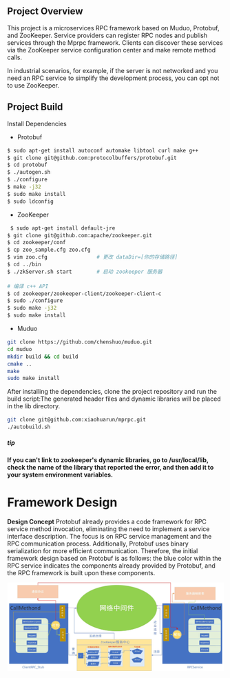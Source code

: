 ## Project Overview

This project is a microservices RPC framework based on Muduo, Protobuf, and ZooKeeper. 
Service providers can register RPC nodes and publish services through the Mprpc framework.
Clients can discover these services via the ZooKeeper service configuration center and make remote method calls.

In industrial scenarios, for example, if the server is not networked and you need an RPC service to simplify the development process, 
you can opt not to use ZooKeeper.

## Project Build

Install Dependencies

- Protobuf
```bash
$ sudo apt-get install autoconf automake libtool curl make g++
$ git clone git@github.com:protocolbuffers/protobuf.git
$ cd protobuf
$ ./autogen.sh               
$ ./configure               
$ make -j32                 
$ sudo make install     	 
$ sudo ldconfig              
```
- ZooKeeper
```bash
 $ sudo apt-get install default-jre
$ git clone git@github.com:apache/zookeeper.git
$ cd zookeeper/conf
$ cp zoo_sample.cfg zoo.cfg  
$ vim zoo.cfg                # 更改 dataDir=[你的存储路径]
$ cd ../bin
$ ./zkServer.sh start        # 启动 zookeeper 服务器

# 编译 c++ API
$ cd zookeeper/zookeeper-client/zookeeper-client-c
$ sudo ./configure
$ sudo make -j32
$ sudo make install
```
- Muduo
```bash
git clone https://github.com/chenshuo/muduo.git
cd muduo
mkdir build && cd build
cmake ..
make
sudo make install
```

After installing the dependencies, clone the project repository and run the build script:The generated header files and dynamic libraries will be placed in the lib directory.

```bash
git clone git@github.com:xiaohuarun/mprpc.git
./autobuild.sh
 ```
##### tip
**If you can't link to zookeeper's dynamic libraries, go to /usr/local/lib, check the name of the library that reported the error, and then add it to your system environment variables.**

# Framework Design
**Design Concept**
Protobuf already provides a code framework for RPC service method invocation, eliminating the need to implement a service interface description. The focus is on RPC service management and the RPC communication process. Additionally, Protobuf uses binary serialization for more efficient communication. Therefore, the initial framework design based on Protobuf is as follows: the blue color within the RPC service indicates the components already provided by Protobuf, and the RPC framework is built upon these components.

![RPC Framework Design](https://github.com/xiaohuarun/mprpc/blob/main/image/rpc.jpg)

